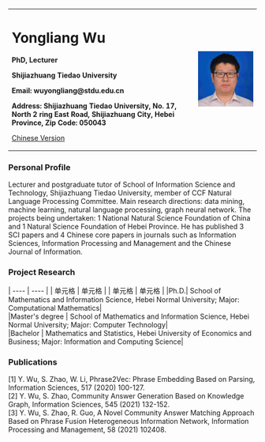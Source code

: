 <div>
<table border="0">
  <tr>
    <td width="75%">
      <h1>Yongliang Wu</h1>
      <p><b>PhD, Lecturer</b></p>
      <p><b>Shijiazhuang Tiedao University</b></p>
      <p><b>Email: wuyongliang@stdu.edu.cn</b></p>
      <p><b>Address: Shijiazhuang Tiedao University, No. 17, North 2 ring East Road, Shijiazhuang City, Hebei Province, Zip Code: 050043</b></p>
      <p><a href="index_cn">Chinese Version</a></p>
    </td>
    <td width="25%">
      <img src="pic.jpg" width="100%">
    </td>
  </tr>
</table>
</div>

### Personal Profile
Lecturer and postgraduate tutor of School of Information Science and Technology, Shijiazhuang Tiedao University, member of CCF Natural Language Processing Committee.  Main research directions: data mining, machine learning, natural language processing, graph neural network. The projects being undertaken: 1 National Natural Science Foundation of China and 1 Natural Science Foundation of Hebei Province. He has published 3 SCI papers and 4 Chinese core papers in journals such as Information Sciences, Information Processing and Management and the Chinese Journal of Information.

### Project Research
|  ----  | ----  |
| 单元格  | 单元格 |
| 单元格  | 单元格 |
|Ph.D.| School of Mathematics and Information Science, Hebei Normal University; Major: Computational Mathematics|  
|Master's degree | School of Mathematics and Information Science, Hebei Normal University; Major: Computer Technology|  
|Bachelor |  Mathematics and Statistics, Hebei University of Economics and Business; Major: Information and Computing Science|  

### Publications
[1] Y. Wu, S. Zhao, W. Li, Phrase2Vec: Phrase Embedding Based on Parsing, Information Sciences, 517 (2020) 100-127.  
[2] Y. Wu, S. Zhao, Community Answer Generation Based on Knowledge Graph, Information Sciences, 545 (2021) 132-152.  
[3] Y. Wu, S. Zhao, R. Guo, A Novel Community Answer Matching Approach Based on Phrase Fusion Heterogeneous Information Network, Information Processing and Management, 58 (2021) 102408.  
